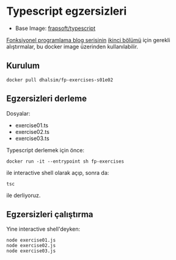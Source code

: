 # Typescript egzersizleri

* Base Image: [frapsoft/typescript](https://hub.docker.com/r/frapsoft/typescript/)

[Fonksiyonel programlama blog serisinin](https://dhalsim.github.io/categories.html#fonksiyonel-programlama-ref) [ikinci bölümü](https://dhalsim.github.io/fonksiyonel-programlama/2017/09/24/fonksiyonel-programlama-s01e02) için gerekli alıştırmalar, bu docker image üzerinden kullanılabilir.

## Kurulum

~~~
docker pull dhalsim/fp-exercises-s01e02
~~~

## Egzersizleri derleme

Dosyalar:

* exercise01.ts
* exercise02.ts
* exercise03.ts

Typescript derlemek için önce:

~~~
docker run -it --entrypoint sh fp-exercises
~~~

ile interactive shell olarak açıp, sonra da:

~~~
tsc
~~~

ile derliyoruz.

## Egzersizleri çalıştırma

Yine interactive shell'deyken:

~~~
node exercise01.js
node exercise02.js
node exercise03.js
~~~